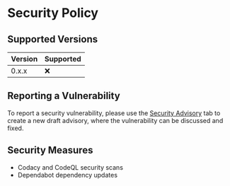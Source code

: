 # Security Policy

## Supported Versions

| Version | Supported |
|---------|-----------|
| 0.x.x   | :x:       |

## Reporting a Vulnerability

To report a security vulnerability, please use
the [Security Advisory](https://github.com/SoftwareCats/Casino/security/advisories/new)
tab to create a new draft advisory, where the vulnerability can be discussed and fixed.

## Security Measures

- Codacy and CodeQL security scans
- Dependabot dependency updates
